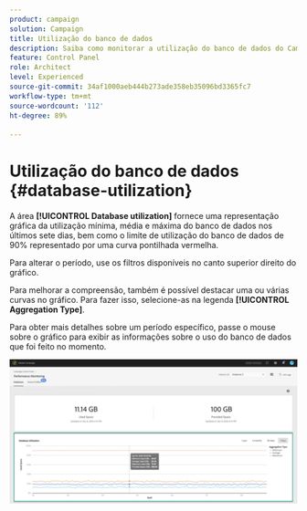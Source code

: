 ```yaml
---
product: campaign
solution: Campaign
title: Utilização do banco de dados
description: Saiba como monitorar a utilização do banco de dados do Campaign no Painel de controle do Campaign.
feature: Control Panel
role: Architect
level: Experienced
source-git-commit: 34af1000aeb444b273ade358eb35096bd3365fc7
workflow-type: tm+mt
source-wordcount: '112'
ht-degree: 89%

---
```


# Utilização do banco de dados {#database-utilization}

A área **[!UICONTROL Database utilization]** fornece uma representação gráfica da utilização mínima, média e máxima do banco de dados nos últimos sete dias, bem como o limite de utilização do banco de dados de 90% representado por uma curva pontilhada vermelha.

Para alterar o período, use os filtros disponíveis no canto superior direito do gráfico.

Para melhorar a compreensão, também é possível destacar uma ou várias curvas no gráfico. Para fazer isso, selecione-as na legenda **[!UICONTROL Aggregation Type]**.

Para obter mais detalhes sobre um período específico, passe o mouse sobre o gráfico para exibir as informações sobre o uso do banco de dados que foi feito no momento.

![](assets/databases_dashboard_detail.png)
